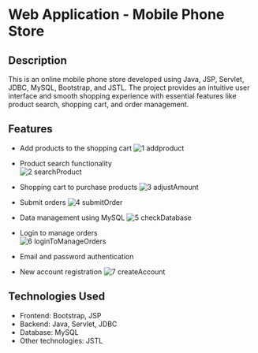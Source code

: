 # Web Application - Mobile Phone Store
## Description  
This is an online mobile phone store developed using Java, JSP, Servlet, JDBC, MySQL, Bootstrap, and JSTL. The project provides an intuitive user interface and smooth shopping experience with essential features like product search, shopping cart, and order management.

## Features  
- Add products to the shopping cart 
![1  addproduct](https://github.com/user-attachments/assets/84ff480f-e825-4857-94b2-5fe92641ca24)

- Product search functionality  
![2  searchProduct](https://github.com/user-attachments/assets/1c80bf77-51d2-4d64-b99d-88582d6eb3f3)

- Shopping cart to purchase products 
![3  adjustAmount](https://github.com/user-attachments/assets/01b18797-4328-426c-ab9c-cb249dbbc715)

- Submit orders
![4  submitOrder](https://github.com/user-attachments/assets/4d6e25ed-c732-4727-baa2-a2ed21326dea)

- Data management using MySQL
![5  checkDatabase](https://github.com/user-attachments/assets/42dcf7b3-3d24-43a0-9069-22627f7945fd)

- Login to manage orders  
![6  loginToManageOrders](https://github.com/user-attachments/assets/f8e01193-2d78-42de-a9c8-f2ec4233729b)

- Email and password authentication
- New account registration 
![7  createAccount](https://github.com/user-attachments/assets/38873c39-1706-4438-9988-519d45f47ea7)


## Technologies Used  
- Frontend: Bootstrap, JSP 
- Backend: Java, Servlet, JDBC  
- Database: MySQL  
- Other technologies: JSTL  
